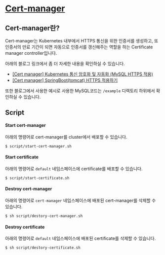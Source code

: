 # [Cert-manager](https://cert-manager.io/docs/)

## Cert-manager란?
Cert-manager는 Kubernetes 내부에서 HTTPS 통신을 위한 인증서를 생성하고, 또 인증서의 만료 기간이 되면 자동으로 인증서를 갱신해주는 역할을 하는 Certificate manager controller입니다.

아래의 블로그 링크에서 좀 더 자세한 내용을 확인하실 수 있습니다.

- [[Cert manager] Kubernetes 통신 암호화 및 자동화 (MySQL HTTPS 적용)](https://ooeunz.tistory.com/143)
- [[Cert manager] SpringBoot(tomcat) HTTPS 적용하기](https://ooeunz.tistory.com/144)

또한 블로그에서 사용한 예시로 사용한 MySQL코드는 `/example` 디렉토리 하위에서 확인하실 수 있습니다.

## Script
#### Start cert-manager
아래의 명령어로 cert-manager를 cluster에서 배포할 수 있습니다.

```shell
$ script/start-cert-manager.sh
```

#### Start certificate
아래의 명령어로 `default` 네임스페이스에 certificate를 배포할 수 있습니다.

```shell
$ script/start-certificate.sh
```

#### Destroy cert-manager
아래의 명령어로 `cert-manager` 네임스페이스에 배포된 cert-manager를 삭제할 수 있습니다.

```shell
$ sh script/destory-cert-manager.sh
```

#### Destroy certificate
아래의 명령어로 `default` 네임스페이스에 배포된 certificate를 삭제할 수 있습니다.

```shell
$ sh script/destory-certificate.sh
```